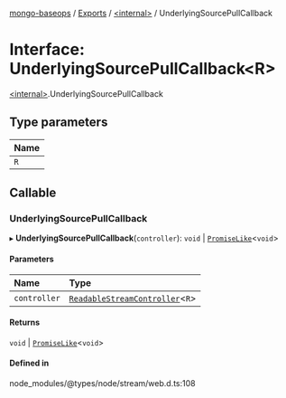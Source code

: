 [mongo-baseops](../README.md) / [Exports](../modules.md) / [\<internal\>](../modules/internal_.md) / UnderlyingSourcePullCallback

# Interface: UnderlyingSourcePullCallback\<R\>

[\<internal\>](../modules/internal_.md).UnderlyingSourcePullCallback

## Type parameters

| Name |
| :------ |
| `R` |

## Callable

### UnderlyingSourcePullCallback

▸ **UnderlyingSourcePullCallback**(`controller`): `void` \| [`PromiseLike`](internal_.PromiseLike.md)\<`void`\>

#### Parameters

| Name | Type |
| :------ | :------ |
| `controller` | [`ReadableStreamController`](../modules/internal_.md#readablestreamcontroller)\<`R`\> |

#### Returns

`void` \| [`PromiseLike`](internal_.PromiseLike.md)\<`void`\>

#### Defined in

node_modules/@types/node/stream/web.d.ts:108
